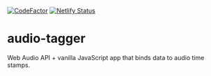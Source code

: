 [![CodeFactor](https://www.codefactor.io/repository/github/xmd404/audio-tagger/badge)](https://www.codefactor.io/repository/github/xmd404/audio-tagger)
[![Netlify Status](https://api.netlify.com/api/v1/badges/4672bfd8-851d-4c51-8e9b-1f32ce29fb69/deploy-status)](https://app.netlify.com/sites/audio-tagger/deploys)

# audio-tagger
Web Audio API + vanilla JavaScript app that binds data to audio time stamps.
